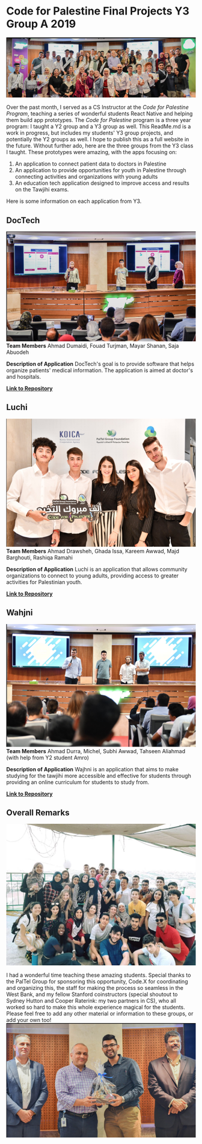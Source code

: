 # Code for Palestine Final Projects Y3 Group A 2019

![alt text](/imagesGithub/fullGroupProfessional.png)

Over the past month, I served as a CS Instructor at the *Code for Palestine Program*, teaching a series of wonderful students React Native and helping them build app prototypes. The *Code for Palestine* program is a three year program: I taught a Y2 group and a Y3 group as well. This ReadMe.md is a work in progress, but includes my students' Y3 group projects, and potentially the Y2 groups as well. I hope to publish this as a full website in the future. Without further ado, here are the three groups from the Y3 class I taught. These prototypes were amazing, with the apps focusing on:
1. An application to connect patient data to doctors in Palestine
2. An application to provide opportunities for youth in Palestine through connecting activities and organizations with young adults
3. An education tech application designed to improve access and results on the Tawjihi exams.

Here is some information on each application from Y3.

## DocTech
![alt text](/imagesGithub/docTech.png)
**Team Members**
Ahmad Dumaidi, Fouad Turjman, Mayar Shanan, Saja Abuodeh

**Description of Application**
DocTech's goal is to provide software that helps organize patients' medical information. The application is aimed at doctor's and hospitals.

[**Link to Repository**](https://github.com/ah3311and55/doctech)

## Luchi
![alt text](/imagesGithub/luchiMugShot.png)
**Team Members**
Ahmad Drawsheh, Ghada Issa, Kareem Awwad, Majd Barghouti, Rashiqa Ramahi

**Description of Application**
Luchi is an application that allows community organizations to connect to young adults, providing access to greater activities for Palestinian youth.

[**Link to Repository**](https://github.com/majdbar321/luchi-app-2019)

## Wahjni
![alt text](/imagesGithub/wajhni.png)
**Team Members**
Ahmad Durra, Michel, Subhi Awwad, Tahseen Aliahmad (with help from Y2 student Amro)

**Description of Application**
Wajhni is an application that aims to make studying for the tawjihi more accessible and effective for students through providing an online curriculum for students to study from.

[**Link to Repository**](https://github.com/MisterMassad/Wajhni)

## Overall Remarks
![alt text](/imagesGithub/y2.png)

I had a wonderful time teaching these amazing students. Special thanks to the PalTel Group for sponsoring this opportunity, Code.X for coordinating and organizing this, the staff for making the process so seamless in the West Bank, and my fellow Stanford coinstructors (special shoutout to Sydney Hutton and Cooper Raterink: my two partners in CS), who all worked so hard to make this whole experience magical for the students. Please feel free to add any other material or information to these groups, or add your own too!
![Thank you PalTel](/imagesGithub/kyleAndPalTel.png)


